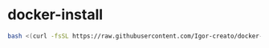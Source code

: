 # docker-install
```bash
bash <(curl -fsSL https://raw.githubusercontent.com/Igor-creato/docker-install/main/install-docker.sh)
```
